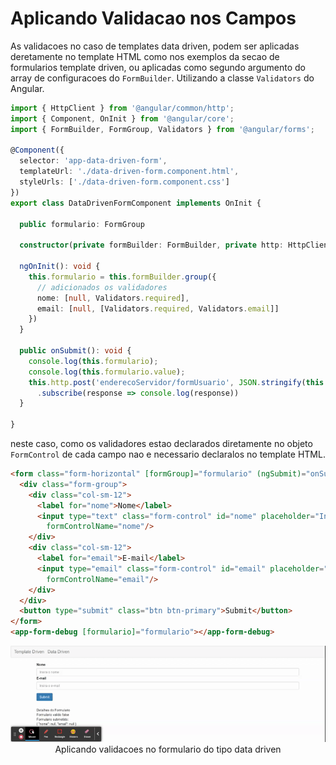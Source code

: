 # Aplicando Validacao nos Campos

As validacoes no caso de templates data driven, podem ser aplicadas deretamente no template HTML como nos exemplos da secao de formularios template driven, ou aplicadas como segundo argumento do array de configuracoes do `FormBuilder`. Utilizando a classe `Validators` do Angular.

```typescript
import { HttpClient } from '@angular/common/http';
import { Component, OnInit } from '@angular/core';
import { FormBuilder, FormGroup, Validators } from '@angular/forms';

@Component({
  selector: 'app-data-driven-form',
  templateUrl: './data-driven-form.component.html',
  styleUrls: ['./data-driven-form.component.css']
})
export class DataDrivenFormComponent implements OnInit {

  public formulario: FormGroup

  constructor(private formBuilder: FormBuilder, private http: HttpClient) { }

  ngOnInit(): void {
    this.formulario = this.formBuilder.group({
      // adicionados os validadores
      nome: [null, Validators.required],
      email: [null, [Validators.required, Validators.email]]
    })
  }

  public onSubmit(): void {
    console.log(this.formulario);
    console.log(this.formulario.value);
    this.http.post('enderecoServidor/formUsuario', JSON.stringify(this.formulario.value))
      .subscribe(response => console.log(response))
  }

}
```

neste caso, como os validadores estao declarados diretamente no objeto `FormControl` de cada campo nao e necessario declaralos no template HTML.

```HTML
<form class="form-horizontal" [formGroup]="formulario" (ngSubmit)="onSubmit()">
  <div class="form-group">
    <div class="col-sm-12">
      <label for="nome">Nome</label>
      <input type="text" class="form-control" id="nome" placeholder="Insira o nome"
        formControlName="nome"/>
    </div>
    <div class="col-sm-12">
      <label for="email">E-mail</label>
      <input type="email" class="form-control" id="email" placeholder="Insira o e-mail"
        formControlName="email"/>
    </div>
  </div>
  <button type="submit" class="btn btn-primary">Submit</button>
</form>
<app-form-debug [formulario]="formulario"></app-form-debug>
```

<p align="center"> 
  <img src="img/aplicando-validacoes-no-formulario.gif"><br>
    Aplicando validacoes no formulario do tipo data driven
</p>
